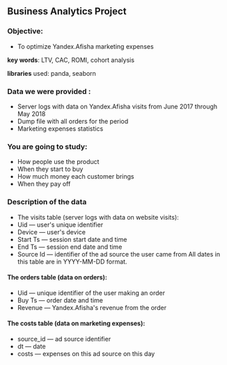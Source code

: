## Business Analytics Project
### Objective: 
- To optimize Yandex.Afisha marketing expenses

**key words**: LTV, CAC, ROMI, cohort analysis

**libraries** used: panda, seaborn

### Data we were provided :
- Server logs with data on Yandex.Afisha visits from June 2017 through May 2018
- Dump file with all orders for the period
- Marketing expenses statistics

### You are going to study:
- How people use the product
- When they start to buy
- How much money each customer brings
- When they pay off

### Description of the data
- The visits table (server logs with data on website visits):
- Uid — user's unique identifier
- Device — user's device
- Start Ts — session start date and time
- End Ts — session end date and time
- Source Id — identifier of the ad source the user came from
All dates in this table are in YYYY-MM-DD format.

#### The orders table (data on orders):
- Uid — unique identifier of the user making an order
- Buy Ts — order date and time
- Revenue — Yandex.Afisha's revenue from the order

#### The costs table (data on marketing expenses):
- source_id — ad source identifier
- dt — date
- costs — expenses on this ad source on this day
